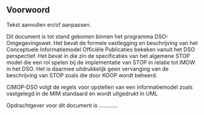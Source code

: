 Voorwoord
---------

Tekst aanvullen en/of aanpassen.

Dit document is tot stand gekomen binnen het programma  DSO-Omgegevingswet. Het bevat de formele vastlegging en beschrijving van het Conceptuele Informatiemodel Officiële Publicaties bekeken vanuit het DSO perspectief. Het bevat in die zin de specificaties van het algemene STOP model die een rol spelen bij de implementatie van STOP in relatie tot IMOW in het DSO. Het is daarmee uitdrukkelijk geen vervanging van de beschrijving van STOP zoals die door KOOP wordt beheerd.

CIMOP-DSO volgt de regels voor opstellen van een informatiemodel zoals vastgelegd in de MIM standaard en wordt uitgedrukt in UML

Opdrachtgever voor dit document is ............

